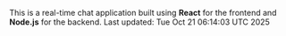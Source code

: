 This is a real-time chat application built using **React** for the frontend and **Node.js** for the backend.
Last updated: Tue Oct 21 06:14:03 UTC 2025

